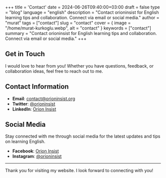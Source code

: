 +++
title = 'Contact'
date = 2024-06-26T09:40:00+03:00
draft = false
type = "blog"
language = "english"
description = "Contact orioninsist for English learning tips and collaboration. Connect via email or social media."
author = "murat"
tags = ["contact"]
slug = "contact"
cover = { image = "/home/murat-kurkoglu.webp", alt = "contact" }
keywords = ["contact"]
summary = "Contact orioninsist for English learning tips and collaboration. Connect via email or social media."
+++


## Get in Touch
I would love to hear from you! Whether you have questions, feedback, or collaboration ideas, feel free to reach out to me.

## Contact Information
- **Email**: [contact@orioninsist.org](mailto:contact@orioninsist.org)
- **Twitter**: [@orioninsist](https://twitter.com/orioninsist)
- **LinkedIn**: [Orion Insist](https://linkedin.com/in/orioninsist)

## Social Media
Stay connected with me through social media for the latest updates and tips on learning English.
- **Facebook**: [Orion Insist](https://facebook.com/orioninsist)
- **Instagram**: [@orioninsist](https://instagram.com/orioninsist)

---

Thank you for visiting my website. I look forward to connecting with you!